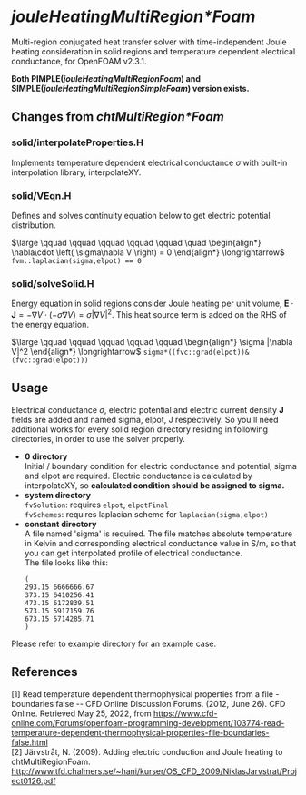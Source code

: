 # _jouleHeatingMultiRegion\*Foam_
Multi-region conjugated heat transfer solver with time-independent Joule heating consideration in solid regions and temperature dependent electrical conductance, for OpenFOAM v2.3.1.
 
**Both PIMPLE(_jouleHeatingMultiRegionFoam_) and SIMPLE(_jouleHeatingMultiRegionSimpleFoam_) version exists.**

## Changes from _chtMultiRegion\*Foam_
### solid/interpolateProperties.H
Implements temperature dependent electrical conductance $\sigma$ with built-in interpolation library, interpolateXY.
### solid/VEqn.H
Defines and solves continuity equation below to get electric potential distribution.

$\large \qquad \qquad \qquad \qquad \qquad \quad \begin{align*} \nabla\cdot \left( \sigma\nabla V \right) = 0 \end{align*} \longrightarrow$ `fvm::laplacian(sigma,elpot) == 0`
### solid/solveSolid.H
Energy equation in solid regions consider Joule heating per unit volume,
$\mathbf{E} \cdot \mathbf{J} = -\nabla V \cdot \left(-\sigma \nabla V \right) = \sigma |\nabla V|^2$. This heat source term is added on the RHS of the energy equation.

$\large \qquad \qquad \qquad \qquad \qquad \begin{align*} \sigma |\nabla V|^2 \end{align*} \longrightarrow$
`sigma*((fvc::grad(elpot))&(fvc::grad(elpot)))`

## Usage
Electrical conductance $\sigma$, electric potential and electric current density $\mathbf{J}$ fields are added and named sigma, elpot, J respectively. So you'll need additional works for every solid region directory residing in following directories, in order to use the solver properly. 

 * **0 directory**  
  Initial / boundary condition for electric conductance and potential, sigma and elpot are required. 
  Electric conductance is calculated by interpolateXY, so **calculated condition should be assigned to sigma.**
 * **system directory**    
  `fvSolution`: requires `elpot`, `elpotFinal`  
  `fvSchemes`: requires laplacian scheme for `laplacian(sigma,elpot)`  
 * **constant directory**  
  A file named 'sigma' is required. The file matches absolute temperature in Kelvin and corresponding electrical conductance value in S/m, so that you can get interpolated profile of electrical conductance.  
  The file looks like this:  
   ```
   (  
   293.15 6666666.67  
   373.15 6410256.41  
   473.15 6172839.51  
   573.15 5917159.76  
   673.15 5714285.71  
   )
   ```
Please refer to example directory for an example case.

## References
[1] Read temperature dependent thermophysical properties from a file - boundaries false -- CFD Online Discussion Forums. (2012, June 26). CFD Online. Retrieved May 25, 2022, from https://www.cfd-online.com/Forums/openfoam-programming-development/103774-read-temperature-dependent-thermophysical-properties-file-boundaries-false.html  
[2] Järvstråt, N. (2009). Adding electric conduction and Joule heating to chtMultiRegionFoam. http://www.tfd.chalmers.se/~hani/kurser/OS_CFD_2009/NiklasJarvstrat/Project0126.pdf
